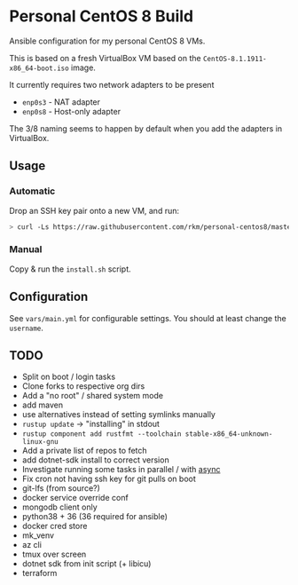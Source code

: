 # Personal CentOS 8 Build

Ansible configuration for my personal CentOS 8 VMs.

This is based on a fresh VirtualBox VM based on the `CentOS-8.1.1911-x86_64-boot.iso` image.

It currently requires two network adapters to be present

-   `enp0s3` - NAT adapter
-   `enp0s8` - Host-only adapter

The 3/8 naming seems to happen by default when you add the adapters in VirtualBox.

## Usage

### Automatic

Drop an SSH key pair onto a new VM, and run:

```bash
> curl -Ls https://raw.githubusercontent.com/rkm/personal-centos8/master/install.sh | bash
```

### Manual

Copy & run the `install.sh` script.

## Configuration

See `vars/main.yml` for configurable settings. You should at least change the `username`.

## TODO

-   Split on boot / login tasks
-   Clone forks to respective org dirs
-   Add a "no root" / shared system mode
-   add maven
-   use alternatives instead of setting symlinks manually
-   `rustup update` -> "installing" in stdout
-   `rustup component add rustfmt --toolchain stable-x86_64-unknown-linux-gnu`
-   Add a private list of repos to fetch
-   add dotnet-sdk install to correct version
-   Investigate running some tasks in parallel / with [async](https://devops.stackexchange.com/questions/3860/is-there-a-way-to-run-with-items-loops-in-parallel-in-ansible)
-   Fix cron not having ssh key for git pulls on boot
-   git-lfs (from source?)
-   docker service override conf
-   mongodb client only
-   python38 + 36 (36 required for ansible)
-   docker cred store
-   mk_venv
-   az cli
-   tmux over screen
-   dotnet sdk from init script (+ libicu)
-   terraform
